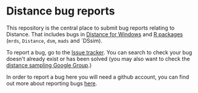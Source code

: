 # Distance bug reports

This repository is the central place to submit bug reports relating to Distance. That includes bugs in [Distance for Windows](http://distancesampling.org/Distance/) and [R packages](http://distancesampling.org/R/) (`mrds`, `Distance`, `dsm`, `mads` and `DSsim).

To report a bug, go to the [Issue tracker](https://github.com/dill/distance-bugs/issues). You can search to check your bug doesn't already exist or has been solved (you may also want to check the [distance sampling Google Group](https://groups.google.com/forum/#!forum/distance-sampling).)

In order to report a bug here you will need a github account, you can find out more about reporting bugs [here](https://guides.github.com/features/issues/).

